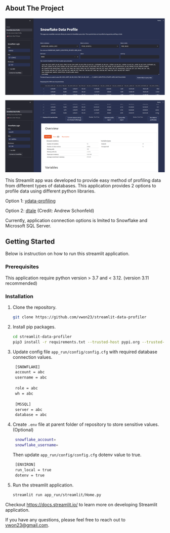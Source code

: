 <!-- ABOUT THE PROJECT -->
## About The Project
####
![Alt text](images/example.png)

![Alt text](images/example2.png)

This Streamlit app was developed to provide easy method of profiling data from different types of databases. This application provides 2 options to profile data using different python libraries.

Option 1: [ydata-profiling](https://github.com/ydataai/ydata-profiling)

Option 2: [dtale](https://github.com/man-group/dtale) (Credit: Andrew Schonfeld)

Currently, application connection options is lmited to Snowflake and Microsoft SQL Server.

<!-- GETTING STARTED -->
## Getting Started

Below is instruction on how to run this streamlit application.

### Prerequisites

This application require python version > 3.7 and < 3.12. (version 3.11 recommended)

### Installation

1. Clone the repository.
   ```sh
   git clone https://github.com/vwon23/streamlit-data-profiler
   ```

2. Install pip packages.
   ```sh
   cd streamlit-data-profiler
   pip3 install -r requirements.txt --trusted-host pypi.org --trusted-host pypi.python.org --trusted-host files.pythonhosted.org
   ```

3. Update config file `app_run/config/config.cfg` with required database connection values.
   ```sh
    [SNOWFLAKE]
    account = abc
    username = abc

    role = abc
    wh = abc

    [MSSQL]
    server = abc
    database = abc
   ```

4. Create `.env` file at parent folder of repository to store sensitive values. (Optional)
   ```sh
    snowflake_account=
    snowflake_username=
   ```
   Then update `app_run/config/config.cfg` dotenv value to true.
   ```sh
    [ENVIRON]
    run_local = true
    dotenv = true
   ```

5. Run the streamlit application.
   ```sh
   streamlit run app_run/streamlit/Home.py
   ```

Checkout https://docs.streamlit.io/ to learn more on developing Streamlit application.

If you have any questions, please feel free to reach out to vwon23@gmail.com.